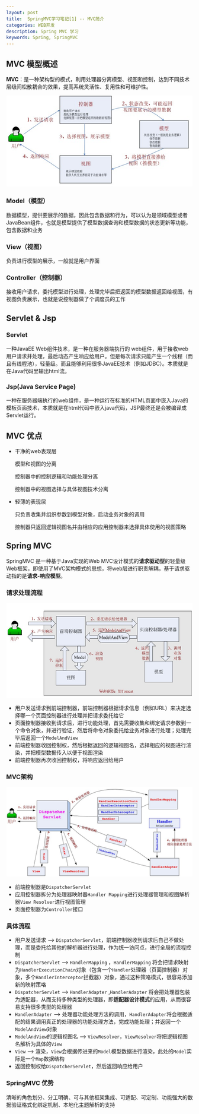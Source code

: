 ```yaml
---
layout: post
title:  SpringMVC学习笔记[1] -- MVC简介
categories: WEB开发
description: Spring MVC 学习
keywords: Spring, SpringMVC
---
```

## MVC 模型概述

**MVC**：是一种架构型的模式，利用处理器分离模型、视图和控制，达到不同技术层级间松散耦合的效果，提高系统灵活性、复用性和可维护性。

![](https://github.com/gongfukangEE/gongfukangEE.github.io/raw/master/_pic/SpringMVC/1-1.jpg)

### Model（模型）

数据模型，提供要展示的数据，因此包含数据和行为，可以认为是领域模型或者JavaBean组件，也就是模型提供了模型数据查询和模型数据的状态更新等功能，包含数据和业务

### View（视图）

负责进行模型的展示，一般就是用户界面

### Controller（控制器）

接收用户请求，委托模型进行处理，处理完毕后把返回的模型数据返回给视图，有视图负责展示，也就是说控制器做了个调度员的工作

## Servlet & Jsp

### Servlet

一种JavaEE Web组件技术，是一种在服务器端执行的 web组件，用于接收web用户请求并处理，最后动态产生响应给用户。但是每次请求只能产生一个线程（而且有线程池），轻量级。而且能够利用很多JavaEE技术（例如JDBC）。本质就是在Java代码里输出html流。

### Jsp(Java Service Page)

一种在服务器端执行的web组件，是一种运行在标准的HTML页面中嵌入Java的模板页面技术，本质就是在html代码中嵌入java代码，JSP最终还是会被编译成Servlet运行。

## MVC 优点

- 干净的web表现层

  模型和视图的分离

  控制器中的控制逻辑和功能处理分离

  控制器中的视图选择与具体视图技术分离

- 轻薄的表现层

  只负责收集并组织参数到模型对象，启动业务对象的调用

  控制器只返回逻辑视图名并由相应的应用控制器来选择具体使用的视图策略

## Spring MVC

SpringMVC 是一种基于Java实现的Web MVC设计模式的**请求驱动型**的轻量级Web框架，即使用了MVC架构模式的思想，将web层进行职责解耦，基于请求驱动指的是**请求-响应模型**。

### 请求处理流程

![](https://github.com/gongfukangEE/gongfukangEE.github.io/raw/master/_pic/SpringMVC/1-2.jpg)

- 用户发送请求到前端控制器，前端控制器根据请求信息（例如URL）来决定选择哪一个页面控制器进行处理并把请求委托给它
- 页面控制器接收到请求后，进行功能处理，首先需要收集和绑定请求参数到一个命令对象，并进行验证，然后将命令对象委托给业务对象进行处理；处理完毕后返回一个`ModelAndView`
- 前端控制器收回控制权，然后根据返回的逻辑视图名，选择相应的视图进行渲染，并把模型数据传入以便于视图渲染
- 前端控制器再次收回控制权，将响应返回给用户

### MVC架构

![](https://github.com/gongfukangEE/gongfukangEE.github.io/raw/master/_pic/SpringMVC/1-3.jpg)

- 前端控制器是`DispatcherServlet`
- 应用控制器拆分为处理器映射器`Handler Mapping`进行处理器管理和视图解析器`View Resolver`进行视图管理
- 页面控制器为`Controller`接口

### 具体流程

- 用户发送请求 --> `DispatcherServlet`，前端控制器收到请求后自己不做处理，而是委托给其他的解析器进行处理，作为统一访问点，进行全局的流程控制
- `DispatcherServlet` --> `HandlerMapping` ，`HandlerMapping` 将会把请求映射为`HandlerExecutionChain`对象（包含一个`Handler`处理器（页面控制器）对象，多个`HandlerInterceptor`拦截器）对象，通过这种策咯模式，很容易添加新的映射策咯
- `DispatcherServlet` --> `HandlerAdapter` ,`HandlerAdapter` 将会把处理器包装为适配器，从而支持多种类型的处理器，即**适配器设计模式**的应用，从而很容易支持很多类型的处理器
- `HandlerAdapter` --> 处理器功能处理方法的调用，`HandlerAdapter`将会根据适配的结果调用真正的处理器的功能处理方法，完成功能处理；并返回一个`ModelAndView`对象
- `ModelAndView`的逻辑视图名 --> `ViewResolver`，`ViewResolver`将把逻辑视图名解析为具体的`View`
- `View` --> 渲染，`View`会根据传进来的`Model`模型数据进行渲染，此处的`Model`实际是一个`Map`数据结构
- 返回控制权给`DispatcherServlet`，然后返回响应给用户


### SpringMVC 优势

清晰的角色划分、分工明确、可与其他框架集成、可适配、可定制、功能强大的数据验证格式化绑定机制、本地化主题解析的支持